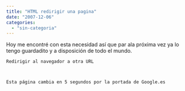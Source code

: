 ```yaml
---
title: "HTML redirigir una pagina"
date: "2007-12-06"
categories: 
  - "sin-categoria"
---
```


Hoy me encontré con esta necesidad así que par ala próxima vez ya lo tengo guardadito y a disposición de todo el mundo.

  
    Redirigir al navegador a otra URL
      
  
  
    Esta página cambia en 5 segundos por la portada de Google.es
